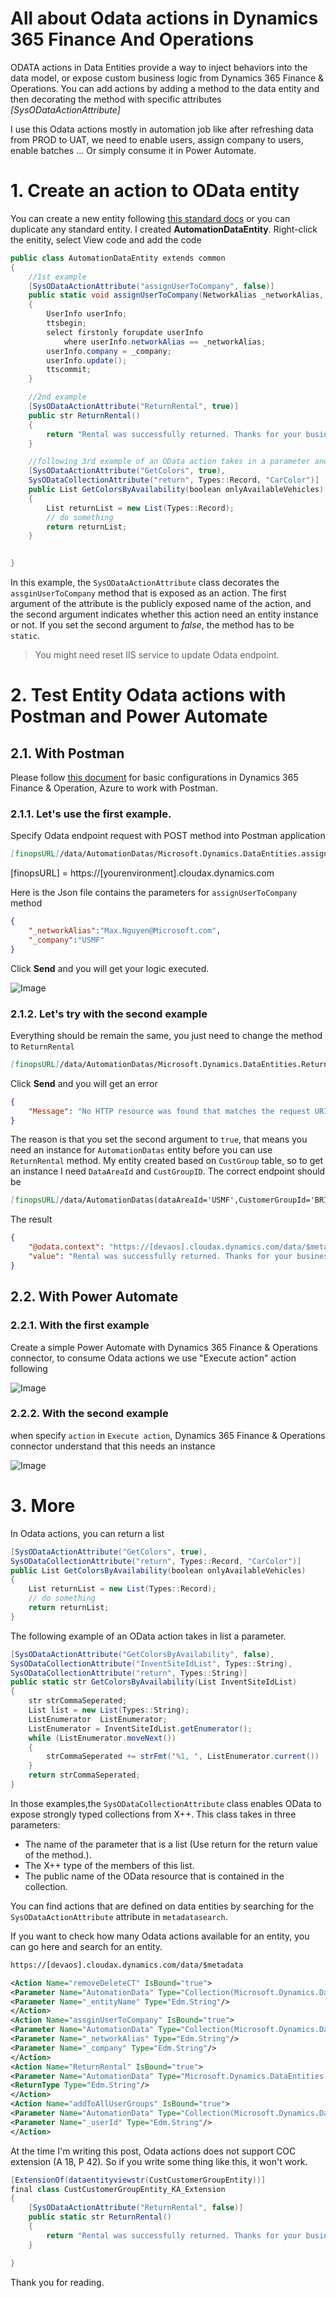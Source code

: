 # All about Odata actions in Dynamics 365 Finance And Operations


ODATA actions in Data Entities provide a way to inject behaviors into the data model, or expose custom business logic from Dynamics 365 Finance & Operations.
You can add actions by adding a method to the data entity and then decorating the method with specific attributes *[SysODataActionAttribute]*

I use this Odata actions mostly in automation job like after refreshing data from PROD to UAT, we need to enable users, assign company to users, enable batches ...
Or simply consume it in Power Automate.

<!--more-->

# 1. Create an action to OData entity

You can create a new entity following [this standard docs](https://docs.microsoft.com/en-us/dynamics365/fin-ops-core/dev-itpro/data-entities/build-consuming-data-entities#add-a-new-data-entity-to-your-project) 
or you can duplicate any standard entity. I created **AutomationDataEntity**. Right-click the enitity, select View code and add the code

```cs
public class AutomationDataEntity extends common
{
    //1st example
    [SysODataActionAttribute("assignUserToCompany", false)]
    public static void assignUserToCompany(NetworkAlias _networkAlias, DataAreaName _company)
    {
        UserInfo userInfo;
        ttsbegin;
        select firstonly forupdate userInfo
            where userInfo.networkAlias == _networkAlias;
        userInfo.company = _company;
        userInfo.update();
        ttscommit;
    }

    //2nd example
    [SysODataActionAttribute("ReturnRental", true)]
    public str ReturnRental()
    {
        return "Rental was successfully returned. Thanks for your business";
    }

    //following 3rd example of an OData action takes in a parameter and returns a list
    [SysODataActionAttribute("GetColors", true),
    SysODataCollectionAttribute("return", Types::Record, "CarColor")]
    public List GetColorsByAvailability(boolean onlyAvailableVehicles)
    {
        List returnList = new List(Types::Record);
        // do something
        return returnList;
    }

    
}
```

In this example, the ```SysODataActionAttribute``` class decorates the ```assginUserToCompany``` method that is exposed as an action. The first argument of the attribute is the publicly exposed name of the action, and the second argument indicates whether this action need an entity instance or not. If you set the second argument to *false*, the method has to be `static`.

> You might need reset IIS service to update Odata endpoint.

# 2. Test Entity Odata actions with Postman and Power Automate

## 2.1. With Postman

Please follow [this document](https://docs.microsoft.com/en-us/dynamics365/fin-ops-core/dev-itpro/data-entities/third-party-service-test) for basic configurations in Dynamics 365 Finance & Operation, Azure to work with Postman.

### 2.1.1. Let's use the first example. 
Specify Odata endpoint request with POST method into Postman application

```markdown
[finopsURL]/data/AutomationDatas/Microsoft.Dynamics.DataEntities.assignUserToCompany
```

[finopsURL] = https://[yourenvironment].cloudax.dynamics.com

Here is the Json file contains the parameters for ```assignUserToCompany``` method

```json
{
    "_networkAlias":"Max.Nguyen@Microsoft.com",
    "_company":"USMF"
}
```

Click **Send** and you will get your logic executed.

![Image](2021-05-25-all-about-odata-actions-in-dynamics-365-finance-and-operations_1.png "all-about-odata-actions-in-dynamics-365-finance-and-operations")

### 2.1.2. Let's try with the second example

Everything should be remain the same, you just need to change the method to `ReturnRental`

```markdown
[finopsURL]/data/AutomationDatas/Microsoft.Dynamics.DataEntities.ReturnRental
```

Click **Send** and you will get an error

```json
{
    "Message": "No HTTP resource was found that matches the request URI 'https://[devaos].cloudax.dynamics.com/data/AutomationDatas/Microsoft.Dynamics.DataEntities.ReturnRental'. No route data was found for this request."
}
```

The reason is that you set the second argument to `true`, that means you need an instance for `AutomationDatas` entity before you can use `ReturnRental` method.
My entity created based on `CustGroup` table, so to get an instance I need `DataAreaId` and `CustGroupID`. The correct endpoint should be

```markdown
[finopsURL]/data/AutomationDatas(dataAreaId='USMF',CustomerGroupId='BRIDGE')/Microsoft.Dynamics.DataEntities.ReturnRental
```

The result

```json
{
    "@odata.context": "https://[devaos].cloudax.dynamics.com/data/$metadata#Edm.String",
    "value": "Rental was successfully returned. Thanks for your business"
}
```

## 2.2. With Power Automate

### 2.2.1. With the first example

Create a simple Power Automate with Dynamics 365 Finance & Operations connector, to consume Odata actions we use "Execute action" action following

![Image](2021-05-25-all-about-odata-actions-in-dynamics-365-finance-and-operations_2.png "all-about-odata-actions-in-dynamics-365-finance-and-operations")

### 2.2.2. With the second example

when specify `action` in `Execute action`, Dynamics 365 Finance & Operations connector understand that this needs an instance

![Image](2021-05-25-all-about-odata-actions-in-dynamics-365-finance-and-operations_3.png "all-about-odata-actions-in-dynamics-365-finance-and-operations")

# 3. More

In Odata actions, you can return a list

```cs
[SysODataActionAttribute("GetColors", true),
SysODataCollectionAttribute("return", Types::Record, "CarColor")]
public List GetColorsByAvailability(boolean onlyAvailableVehicles)
{
    List returnList = new List(Types::Record);
    // do something
    return returnList;
}
```

The following example of an OData action takes in list a parameter.

```cs
[SysODataActionAttribute("GetColorsByAvailability", false),
SysODataCollectionAttribute("InventSiteIdList", Types::String),
SysODataCollectionAttribute("return", Types::String)]
public static str GetColorsByAvailability(List InventSiteIdList)
{
    str strCommaSeperated;
    List list = new List(Types::String);
    ListEnumerator  ListEnumerator;
    ListEnumerator = InventSiteIdList.getEnumerator();
    while (ListEnumerator.moveNext())
    {
        strCommaSeperated += strFmt('%1, ', ListEnumerator.current()) ;
    }
    return strCommaSeperated;
}
```

In those examples,the `SysODataCollectionAttribute` class enables OData to expose strongly typed collections from X++. This class takes in three parameters:

* The name of the parameter that is a list (Use return for the return value of the method.).
* The X++ type of the members of this list.
* The public name of the OData resource that is contained in the collection.

You can find actions that are defined on data entities by searching for the `SysODataActionAttribute` attribute in `metadatasearch`.

If you want to check how many Odata actions available for an entity, you can go here and search for an entity.

```markdown
https://[devaos].cloudax.dynamics.com/data/$metadata
```

```xml
<Action Name="removeDeleteCT" IsBound="true">
<Parameter Name="AutomationData" Type="Collection(Microsoft.Dynamics.DataEntities.AutomationData)"/>
<Parameter Name="_entityName" Type="Edm.String"/>
</Action>
<Action Name="assginUserToCompany" IsBound="true">
<Parameter Name="AutomationData" Type="Collection(Microsoft.Dynamics.DataEntities.AutomationData)"/>
<Parameter Name="_networkAlias" Type="Edm.String"/>
<Parameter Name="_company" Type="Edm.String"/>
</Action>
<Action Name="ReturnRental" IsBound="true">
<Parameter Name="AutomationData" Type="Microsoft.Dynamics.DataEntities.AutomationData"/>
<ReturnType Type="Edm.String"/>
</Action>
<Action Name="addToAllUserGroups" IsBound="true">
<Parameter Name="AutomationData" Type="Collection(Microsoft.Dynamics.DataEntities.AutomationData)"/>
<Parameter Name="_userId" Type="Edm.String"/>
</Action>
```

At the time I'm writing this post, Odata actions does not support COC extension (A 18, P 42). So if you write some thing like this, it won't work.

```cs
[ExtensionOf(dataentityviewstr(CustCustomerGroupEntity))]
final class CustCustomerGroupEntity_KA_Extension
{
    [SysODataActionAttribute("ReturnRental", false)]
    public static str ReturnRental()
    {
        return "Rental was successfully returned. Thanks for your business";
    }

}
```

Thank you for reading.

